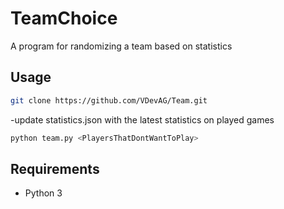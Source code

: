 # TeamChoice
A program for randomizing a team based on statistics

## Usage 

```sh
git clone https://github.com/VDevAG/Team.git
```
-update statistics.json with the latest statistics on played games

```sh
python team.py <PlayersThatDontWantToPlay>
```

## Requirements
- Python 3

